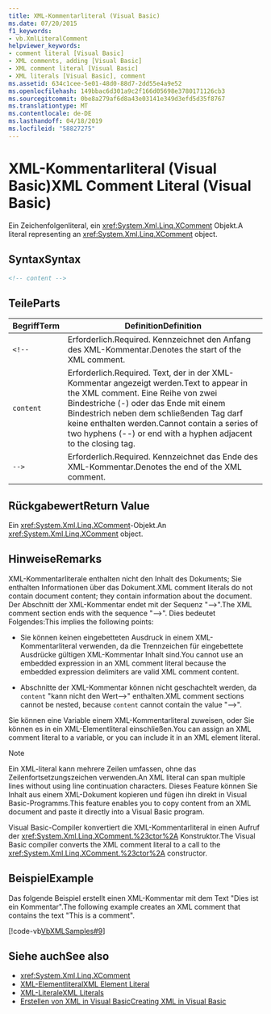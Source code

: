 ```yaml
---
title: XML-Kommentarliteral (Visual Basic)
ms.date: 07/20/2015
f1_keywords:
- vb.XmlLiteralComment
helpviewer_keywords:
- comment literal [Visual Basic]
- XML comments, adding [Visual Basic]
- XML comment literal [Visual Basic]
- XML literals [Visual Basic], comment
ms.assetid: 634c1cee-5e01-48d0-88d7-2dd55e4a9e52
ms.openlocfilehash: 149bbac6d301a9c2f166d05698e3780171126cb3
ms.sourcegitcommit: 0be8a279af6d8a43e03141e349d3efd5d35f8767
ms.translationtype: MT
ms.contentlocale: de-DE
ms.lasthandoff: 04/18/2019
ms.locfileid: "58827275"
---
```

# <a name="xml-comment-literal-visual-basic"></a><span data-ttu-id="d8d0d-102">XML-Kommentarliteral (Visual Basic)</span><span class="sxs-lookup"><span data-stu-id="d8d0d-102">XML Comment Literal (Visual Basic)</span></span>
<span data-ttu-id="d8d0d-103">Ein Zeichenfolgenliteral, ein <xref:System.Xml.Linq.XComment> Objekt.</span><span class="sxs-lookup"><span data-stu-id="d8d0d-103">A literal representing an <xref:System.Xml.Linq.XComment> object.</span></span>  
  
## <a name="syntax"></a><span data-ttu-id="d8d0d-104">Syntax</span><span class="sxs-lookup"><span data-stu-id="d8d0d-104">Syntax</span></span>  
  
```xml  
<!-- content -->  
```  
  
## <a name="parts"></a><span data-ttu-id="d8d0d-105">Teile</span><span class="sxs-lookup"><span data-stu-id="d8d0d-105">Parts</span></span>  
  
|<span data-ttu-id="d8d0d-106">Begriff</span><span class="sxs-lookup"><span data-stu-id="d8d0d-106">Term</span></span>|<span data-ttu-id="d8d0d-107">Definition</span><span class="sxs-lookup"><span data-stu-id="d8d0d-107">Definition</span></span>|  
|---|---|  
|`<!--`|<span data-ttu-id="d8d0d-108">Erforderlich.</span><span class="sxs-lookup"><span data-stu-id="d8d0d-108">Required.</span></span> <span data-ttu-id="d8d0d-109">Kennzeichnet den Anfang des XML-Kommentar.</span><span class="sxs-lookup"><span data-stu-id="d8d0d-109">Denotes the start of the XML comment.</span></span>|  
|`content`|<span data-ttu-id="d8d0d-110">Erforderlich.</span><span class="sxs-lookup"><span data-stu-id="d8d0d-110">Required.</span></span> <span data-ttu-id="d8d0d-111">Text, der in der XML-Kommentar angezeigt werden.</span><span class="sxs-lookup"><span data-stu-id="d8d0d-111">Text to appear in the XML comment.</span></span> <span data-ttu-id="d8d0d-112">Eine Reihe von zwei Bindestriche (-) oder das Ende mit einem Bindestrich neben dem schließenden Tag darf keine enthalten werden.</span><span class="sxs-lookup"><span data-stu-id="d8d0d-112">Cannot contain a series of two hyphens (--) or end with a hyphen adjacent to the closing tag.</span></span>|  
|`-->`|<span data-ttu-id="d8d0d-113">Erforderlich.</span><span class="sxs-lookup"><span data-stu-id="d8d0d-113">Required.</span></span> <span data-ttu-id="d8d0d-114">Kennzeichnet das Ende des XML-Kommentar.</span><span class="sxs-lookup"><span data-stu-id="d8d0d-114">Denotes the end of the XML comment.</span></span>|  
  
## <a name="return-value"></a><span data-ttu-id="d8d0d-115">Rückgabewert</span><span class="sxs-lookup"><span data-stu-id="d8d0d-115">Return Value</span></span>  
 <span data-ttu-id="d8d0d-116">Ein <xref:System.Xml.Linq.XComment>-Objekt.</span><span class="sxs-lookup"><span data-stu-id="d8d0d-116">An <xref:System.Xml.Linq.XComment> object.</span></span>  
  
## <a name="remarks"></a><span data-ttu-id="d8d0d-117">Hinweise</span><span class="sxs-lookup"><span data-stu-id="d8d0d-117">Remarks</span></span>  
 <span data-ttu-id="d8d0d-118">XML-Kommentarliterale enthalten nicht den Inhalt des Dokuments; Sie enthalten Informationen über das Dokument.</span><span class="sxs-lookup"><span data-stu-id="d8d0d-118">XML comment literals do not contain document content; they contain information about the document.</span></span> <span data-ttu-id="d8d0d-119">Der Abschnitt der XML-Kommentar endet mit der Sequenz "-->".</span><span class="sxs-lookup"><span data-stu-id="d8d0d-119">The XML comment section ends with the sequence "-->".</span></span> <span data-ttu-id="d8d0d-120">Dies bedeutet Folgendes:</span><span class="sxs-lookup"><span data-stu-id="d8d0d-120">This implies the following points:</span></span>  
  
-   <span data-ttu-id="d8d0d-121">Sie können keinen eingebetteten Ausdruck in einem XML-Kommentarliteral verwenden, da die Trennzeichen für eingebettete Ausdrücke gültigen XML-Kommentar Inhalt sind.</span><span class="sxs-lookup"><span data-stu-id="d8d0d-121">You cannot use an embedded expression in an XML comment literal because the embedded expression delimiters are valid XML comment content.</span></span>  
  
-   <span data-ttu-id="d8d0d-122">Abschnitte der XML-Kommentar können nicht geschachtelt werden, da `content` "kann nicht den Wert-->" enthalten.</span><span class="sxs-lookup"><span data-stu-id="d8d0d-122">XML comment sections cannot be nested, because `content` cannot contain the value "-->".</span></span>  
  
 <span data-ttu-id="d8d0d-123">Sie können eine Variable einem XML-Kommentarliteral zuweisen, oder Sie können es in ein XML-Elementliteral einschließen.</span><span class="sxs-lookup"><span data-stu-id="d8d0d-123">You can assign an XML comment literal to a variable, or you can include it in an XML element literal.</span></span>  
  
> [!NOTE]
>  <span data-ttu-id="d8d0d-124">Ein XML-literal kann mehrere Zeilen umfassen, ohne das Zeilenfortsetzungszeichen verwenden.</span><span class="sxs-lookup"><span data-stu-id="d8d0d-124">An XML literal can span multiple lines without using line continuation characters.</span></span> <span data-ttu-id="d8d0d-125">Dieses Feature können Sie Inhalt aus einem XML-Dokument kopieren und fügen ihn direkt in Visual Basic-Programms.</span><span class="sxs-lookup"><span data-stu-id="d8d0d-125">This feature enables you to copy content from an XML document and paste it directly into a Visual Basic program.</span></span>  
  
 <span data-ttu-id="d8d0d-126">Visual Basic-Compiler konvertiert die XML-Kommentarliteral in einen Aufruf der <xref:System.Xml.Linq.XComment.%23ctor%2A> Konstruktor.</span><span class="sxs-lookup"><span data-stu-id="d8d0d-126">The Visual Basic compiler converts the XML comment literal to a call to the <xref:System.Xml.Linq.XComment.%23ctor%2A> constructor.</span></span>  
  
## <a name="example"></a><span data-ttu-id="d8d0d-127">Beispiel</span><span class="sxs-lookup"><span data-stu-id="d8d0d-127">Example</span></span>  
 <span data-ttu-id="d8d0d-128">Das folgende Beispiel erstellt einen XML-Kommentar mit dem Text "Dies ist ein Kommentar".</span><span class="sxs-lookup"><span data-stu-id="d8d0d-128">The following example creates an XML comment that contains the text "This is a comment".</span></span>  
  
 [!code-vb[VbXMLSamples#9](~/samples/snippets/visualbasic/VS_Snippets_VBCSharp/VbXMLSamples/VB/XMLSamples4.vb#9)]  
  
## <a name="see-also"></a><span data-ttu-id="d8d0d-129">Siehe auch</span><span class="sxs-lookup"><span data-stu-id="d8d0d-129">See also</span></span>

- <xref:System.Xml.Linq.XComment>
- [<span data-ttu-id="d8d0d-130">XML-Elementliteral</span><span class="sxs-lookup"><span data-stu-id="d8d0d-130">XML Element Literal</span></span>](../../../visual-basic/language-reference/xml-literals/xml-element-literal.md)
- [<span data-ttu-id="d8d0d-131">XML-Literale</span><span class="sxs-lookup"><span data-stu-id="d8d0d-131">XML Literals</span></span>](../../../visual-basic/language-reference/xml-literals/index.md)
- [<span data-ttu-id="d8d0d-132">Erstellen von XML in Visual Basic</span><span class="sxs-lookup"><span data-stu-id="d8d0d-132">Creating XML in Visual Basic</span></span>](../../../visual-basic/programming-guide/language-features/xml/creating-xml.md)
